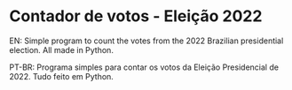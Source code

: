 # Contador de votos - Eleição 2022

EN:
Simple program to count the votes from the 2022 Brazilian presidential election. All made in Python.

PT-BR:
Programa simples para contar os votos da Eleição Presidencial de 2022. Tudo feito em Python.
